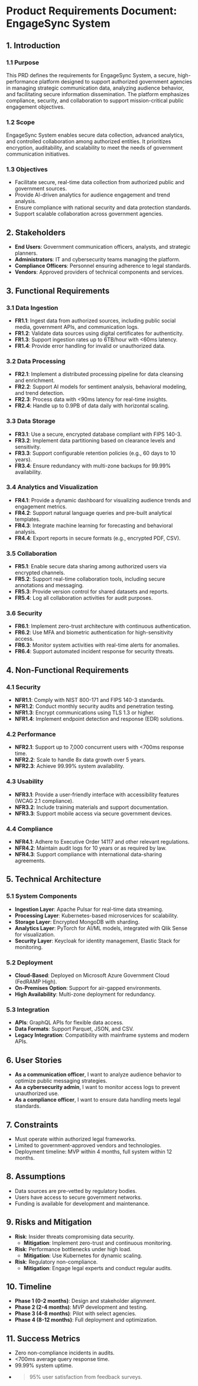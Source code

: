 # Product Requirements Document: EngageSync System

## 1. Introduction
### 1.1 Purpose
This PRD defines the requirements for EngageSync System, a secure, high-performance platform designed to support authorized government agencies in managing strategic communication data, analyzing audience behavior, and facilitating secure information dissemination. The platform emphasizes compliance, security, and collaboration to support mission-critical public engagement objectives.

### 1.2 Scope
EngageSync System enables secure data collection, advanced analytics, and controlled collaboration among authorized entities. It prioritizes encryption, auditability, and scalability to meet the needs of government communication initiatives.

### 1.3 Objectives
- Facilitate secure, real-time data collection from authorized public and government sources.
- Provide AI-driven analytics for audience engagement and trend analysis.
- Ensure compliance with national security and data protection standards.
- Support scalable collaboration across government agencies.

## 2. Stakeholders
- **End Users**: Government communication officers, analysts, and strategic planners.
- **Administrators**: IT and cybersecurity teams managing the platform.
- **Compliance Officers**: Personnel ensuring adherence to legal standards.
- **Vendors**: Approved providers of technical components and services.

## 3. Functional Requirements
### 3.1 Data Ingestion
- **FR1.1**: Ingest data from authorized sources, including public social media, government APIs, and communication logs.
- **FR1.2**: Validate data sources using digital certificates for authenticity.
- **FR1.3**: Support ingestion rates up to 6TB/hour with <60ms latency.
- **FR1.4**: Provide error handling for invalid or unauthorized data.

### 3.2 Data Processing
- **FR2.1**: Implement a distributed processing pipeline for data cleansing and enrichment.
- **FR2.2**: Support AI models for sentiment analysis, behavioral modeling, and trend detection.
- **FR2.3**: Process data with <90ms latency for real-time insights.
- **FR2.4**: Handle up to 0.9PB of data daily with horizontal scaling.

### 3.3 Data Storage
- **FR3.1**: Use a secure, encrypted database compliant with FIPS 140-3.
- **FR3.2**: Implement data partitioning based on clearance levels and sensitivity.
- **FR3.3**: Support configurable retention policies (e.g., 60 days to 10 years).
- **FR3.4**: Ensure redundancy with multi-zone backups for 99.99% availability.

### 3.4 Analytics and Visualization
- **FR4.1**: Provide a dynamic dashboard for visualizing audience trends and engagement metrics.
- **FR4.2**: Support natural language queries and pre-built analytical templates.
- **FR4.3**: Integrate machine learning for forecasting and behavioral analysis.
- **FR4.4**: Export reports in secure formats (e.g., encrypted PDF, CSV).

### 3.5 Collaboration
- **FR5.1**: Enable secure data sharing among authorized users via encrypted channels.
- **FR5.2**: Support real-time collaboration tools, including secure annotations and messaging.
- **FR5.3**: Provide version control for shared datasets and reports.
- **FR5.4**: Log all collaboration activities for audit purposes.

### 3.6 Security
- **FR6.1**: Implement zero-trust architecture with continuous authentication.
- **FR6.2**: Use MFA and biometric authentication for high-sensitivity access.
- **FR6.3**: Monitor system activities with real-time alerts for anomalies.
- **FR6.4**: Support automated incident response for security threats.

## 4. Non-Functional Requirements
### 4.1 Security
- **NFR1.1**: Comply with NIST 800-171 and FIPS 140-3 standards.
- **NFR1.2**: Conduct monthly security audits and penetration testing.
- **NFR1.3**: Encrypt communications using TLS 1.3 or higher.
- **NFR1.4**: Implement endpoint detection and response (EDR) solutions.

### 4.2 Performance
- **NFR2.1**: Support up to 7,000 concurrent users with <700ms response time.
- **NFR2.2**: Scale to handle 8x data growth over 5 years.
- **NFR2.3**: Achieve 99.99% system availability.

### 4.3 Usability
- **NFR3.1**: Provide a user-friendly interface with accessibility features (WCAG 2.1 compliance).
- **NFR3.2**: Include training materials and support documentation.
- **NFR3.3**: Support mobile access via secure government devices.

### 4.4 Compliance
- **NFR4.1**: Adhere to Executive Order 14117 and other relevant regulations.
- **NFR4.2**: Maintain audit logs for 10 years or as required by law.
- **NFR4.3**: Support compliance with international data-sharing agreements.

## 5. Technical Architecture
### 5.1 System Components
- **Ingestion Layer**: Apache Pulsar for real-time data streaming.
- **Processing Layer**: Kubernetes-based microservices for scalability.
- **Storage Layer**: Encrypted MongoDB with sharding.
- **Analytics Layer**: PyTorch for AI/ML models, integrated with Qlik Sense for visualization.
- **Security Layer**: Keycloak for identity management, Elastic Stack for monitoring.

### 5.2 Deployment
- **Cloud-Based**: Deployed on Microsoft Azure Government Cloud (FedRAMP High).
- **On-Premises Option**: Support for air-gapped environments.
- **High Availability**: Multi-zone deployment for redundancy.

### 5.3 Integration
- **APIs**: GraphQL APIs for flexible data access.
- **Data Formats**: Support Parquet, JSON, and CSV.
- **Legacy Integration**: Compatibility with mainframe systems and modern APIs.

## 6. User Stories
- **As a communication officer**, I want to analyze audience behavior to optimize public messaging strategies.
- **As a cybersecurity admin**, I want to monitor access logs to prevent unauthorized use.
- **As a compliance officer**, I want to ensure data handling meets legal standards.

## 7. Constraints
- Must operate within authorized legal frameworks.
- Limited to government-approved vendors and technologies.
- Deployment timeline: MVP within 4 months, full system within 12 months.

## 8. Assumptions
- Data sources are pre-vetted by regulatory bodies.
- Users have access to secure government networks.
- Funding is available for development and maintenance.

## 9. Risks and Mitigation
- **Risk**: Insider threats compromising data security.
  - **Mitigation**: Implement zero-trust and continuous monitoring.
- **Risk**: Performance bottlenecks under high load.
  - **Mitigation**: Use Kubernetes for dynamic scaling.
- **Risk**: Regulatory non-compliance.
  - **Mitigation**: Engage legal experts and conduct regular audits.

## 10. Timeline
- **Phase 1 (0-2 months)**: Design and stakeholder alignment.
- **Phase 2 (2-4 months)**: MVP development and testing.
- **Phase 3 (4-8 months)**: Pilot with select agencies.
- **Phase 4 (8-12 months)**: Full deployment and optimization.

## 11. Success Metrics
- Zero non-compliance incidents in audits.
- <700ms average query response time.
- 99.99% system uptime.
- >95% user satisfaction from feedback surveys.
